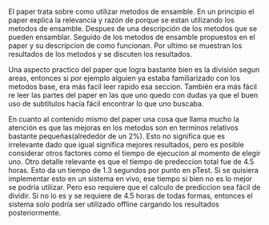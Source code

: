 El paper trata sobre como utilizar metodos de ensamble. En un principio el paper explica la relevancia y razón de porque se estan utilizando los metodos de ensamble. Despues de una descripción de los metodos que se pueden ensamblar. Seguido de los metodos de ensamble propuestos en el paper y su descripcion de como funcionan. Por ultimo se muestran los resultados de los metodos y se discuten los resultados.

Una aspecto practico del paper que logra bastante bien es la división segun areas, entonces si por ejemplo alguien ya estaba familiarizado con los metodos base, era más facil leer rapido esa seccion. También era más fácil re leer las partes del paper en las que uno quedo con dudas ya que el buen uso de subtitulos hacía fácil encontrar lo que uno buscaba.

En cuanto al contenido mismo del paper una cosa que llama mucho la atención es que las mejoras en los metodos son en terminos relativos bastante pequeñas(alrededor de un 2%). Esto no significa que es irrelevante dado que igual significa mejores resultados, pero es posible considerar otros factores como el tiempo de ejecucion al momento de elegir uno.
Otro detalle relevante es que el tiempo de predeccion total fue de 4.5 horas. Esto da un tiempo de 1.3 segundos por punto en pTest. Si se quisiera implementar esto en un sistema en vivo, ese tiempo si bien no es lo mejor se podría utilizar. Pero eso requiere que el calculo de prediccion sea fácil de dividir. Si no lo es y se requiere de 4.5 horas de todas formas, entonces el sistema solo podría ser utilizado offline cargando los resultados posteriormente.
